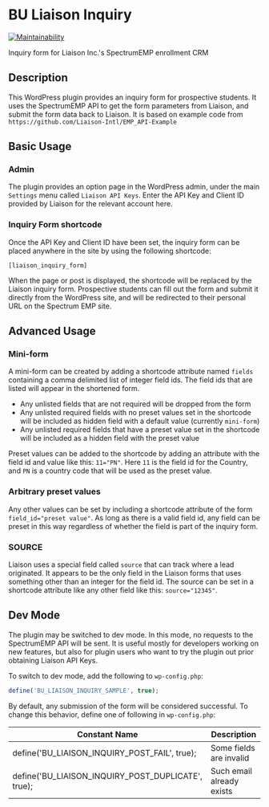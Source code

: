 # BU Liaison Inquiry #
[![Maintainability](https://api.codeclimate.com/v1/badges/11de6480ba45af88d7e1/maintainability)](https://codeclimate.com/github/bu-ist/bu-liaison-inquiry/maintainability)

Inquiry form for Liaison Inc.'s SpectrumEMP enrollment CRM
## Description
This WordPress plugin provides an inquiry form for prospective students.  It uses the SpectrumEMP API to get the form parameters from Liaison, and submit the form data back to Liaison. It is based on example code from `https://github.com/Liaison-Intl/EMP_API-Example`
## Basic Usage
### Admin
The plugin provides an option page in the WordPress admin, under the main `Settings` menu called `Liaison API Keys`.  Enter the API Key and Client ID provided by Liaison for the relevant account here.
### Inquiry Form shortcode
Once the API Key and Client ID have been set, the inquiry form can be placed anywhere in the site by using the following shortcode:

`[liaison_inquiry_form]`

When the page or post is displayed, the shortcode will be replaced by the Liaison inquiry form.  Prospective students can fill out the form and submit it directly from the WordPress site, and will be redirected to their personal URL on the Spectrum EMP site.
## Advanced Usage
### Mini-form

A mini-form can be created by adding a shortcode attribute named `fields` containing a comma delimited list of integer field ids.  The field ids that are listed will appear in the shortened form.  

* Any unlisted fields that are not required will be dropped from the form
* Any unlisted required fields with no preset values set in the shortcode will be included as hidden field with a default value (currently `mini-form`)
* Any unlisted required fields that have a preset value set in the shortcode will be included as a hidden field with the preset value

Preset values can be added to the shortcode by adding an attribute with the field id and value like this: `11="PN"`.  Here `11` is the field id for the Country, and `PN` is a country code that will be used as the preset value.

### Arbitrary preset values
Any other values can be set by including a shortcode attribute of the form `field_id="preset value"`.  As long as there is a valid field id, any field can be preset in this way regardless of whether the field is part of the inquiry form.

### SOURCE
Liaison uses a special field called `source` that can track where a lead originated.  It appears to be the only field in the Liaison forms that uses something other than an integer for the field id.  The source can be set in a shortcode attribute like any other field like this: `source="12345"`.

## Dev Mode

The plugin may be switched to dev mode. In this mode, no requests to the SpectrumEMP API will be sent. It is useful mostly for developers working on new features, but also for plugin users who want to try the plugin out prior obtaining Liaison API Keys.

To switch to dev mode, add the following to `wp-config.php`:

```php
define('BU_LIAISON_INQUIRY_SAMPLE', true);
```

By default, any submission of the form will be considered successful. To change this behavior, define one of following in `wp-config.php`:

| Constant Name                                      | Description               |
|----------------------------------------------------|---------------------------|
| define('BU_LIAISON_INQUIRY_POST_FAIL', true);      | Some fields are invalid   |
| define('BU_LIAISON_INQUIRY_POST_DUPLICATE', true); | Such email already exists |
